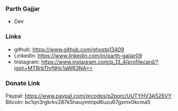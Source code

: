 ### Parth Gajjar

- Dev

### Links

- github: https://www.github.com/ghostp13409
- LinkedIn: https://www.linkedin.com/in/parth-gajjar09
- Instagram: https://www.instagram.com/p_13_4/profilecard/?igsh=MTBrbThrNHc1aWR3NA==

### Donate Link

Paypal: https://www.paypal.com/qrcodes/p2pqrc/UUTYHV3A526VY
Bitcoin: bc1qn3rgkrkv287k5hauymtnpd6uzu67gsmv0kcma5
